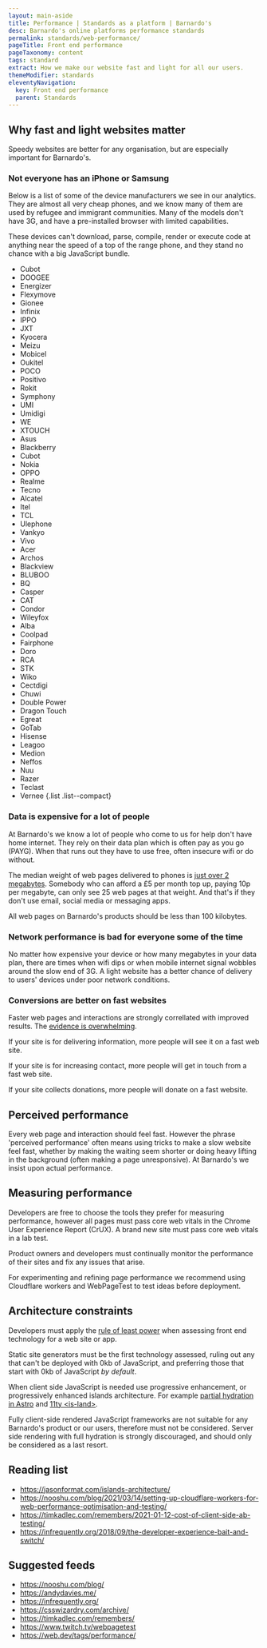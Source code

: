 ```yaml
---
layout: main-aside
title: Performance | Standards as a platform | Barnardo's
desc: Barnardo's online platforms performance standards
permalink: standards/web-performance/
pageTitle: Front end performance
pageTaxonomy: content
tags: standard
extract: How we make our website fast and light for all our users.
themeModifier: standards
eleventyNavigation:
  key: Front end performance
  parent: Standards
---
```


## Why fast and light websites matter

Speedy websites are better for any organisation, but are especially important for Barnardo's.

### Not everyone has an iPhone or Samsung

Below is a list of some of the device manufacturers we see in our analytics. They are almost all very cheap phones, and we know many of them are used by refugee and immigrant communities. Many of the models don't have 3G, and have a pre-installed browser with limited capabilities.

These devices can't download, parse, compile, render or execute code at anything near the speed of a top of the range phone, and they stand no chance with a big JavaScript bundle.

- Cubot
- DOOGEE
- Energizer
- Flexymove
- Gionee
- Infinix
- IPPO
- JXT
- Kyocera
- Meizu
- Mobicel
- Oukitel
- POCO
- Positivo
- Rokit
- Symphony
- UMI
- Umidigi
- WE
- XTOUCH
- Asus
- Blackberry
- Cubot
- Nokia
- OPPO
- Realme
- Tecno
- Alcatel
- Itel
- TCL
- Ulephone
- Vankyo
- Vivo
- Acer
- Archos
- Blackview
- BLUBOO
- BQ
- Casper
- CAT
- Condor
- Wileyfox
- Alba
- Coolpad
- Fairphone
- Doro
- RCA
- STK
- Wiko
- Cectdigi
- Chuwi
- Double Power
- Dragon Touch
- Egreat
- GoTab
- Hisense
- Leagoo
- Medion
- Neffos
- Nuu
- Razer
- Teclast
- Vernee
{.list .list--compact}

### Data is expensive for a lot of people

At Barnardo's we know a lot of people who come to us for help don't have home internet. They rely on their data plan which is often pay as you go (PAYG). When that runs out they have to use free, often insecure wifi or do without.

The median weight of web pages delivered to phones is [just over 2 megabytes](https://httparchive.org/reports/page-weight?start=2017_08_15&end=latest&view=list#bytesTotal). Somebody who can afford a £5 per month top up, paying 10p per megabyte, can only see 25 web pages at that weight. And that's if they don't use email, social media or messaging apps.

All web pages on Barnardo's products should be less than 100 kilobytes.

### Network performance is bad for everyone some of the time

No matter how expensive your device or how many megabytes in your data plan, there are times when wifi dips or when mobile internet signal wobbles around the slow end of 3G. A light website has a better chance of delivery to users' devices under poor network conditions.

### Conversions are better on fast websites

Faster web pages and interactions are strongly correllated with improved results. The [evidence is overwhelming](https://wpostats.com/).

If your site is for delivering information, more people will see it on a fast web site.

If your site is for increasing contact, more people will get in touch from a fast web site.

If your site collects donations, more people will donate on a fast website.

## Perceived performance

Every web page and interaction should feel fast. However the phrase 'perceived performance' often means using tricks to make a slow website feel fast, whether by making the waiting seem shorter or doing heavy lifting in the background (often making a page unresponsive). At Barnardo's we insist upon actual performance.

## Measuring performance

Developers are free to choose the tools they prefer for measuring performance, however all pages must pass core web vitals in the Chrome User Experience Report (CrUX). A brand new site must pass core web vitals in a lab test.

Product owners and developers must continually monitor the performance of their sites and fix any issues that arise.

For experimenting and refining page performance we recommend using Cloudflare workers and WebPageTest to test ideas before deployment.

## Architecture constraints

Developers must apply the [rule of least power](https://en.wikipedia.org/wiki/Rule_of_least_power) when assessing front end technology for a web site or app.

Static site generators must be the first technology assessed, ruling out any that can't be deployed with 0kb of JavaScript, and preferring those that start with 0kb of JavaScript _by default_.

When client side JavaScript is needed use progressive enhancement, or progressively enhanced islands architecture. For example [partial hydration in Astro](https://docs.astro.build/en/core-concepts/partial-hydration/) and [11ty &lt;is-land&gt;](https://github.com/11ty/is-land).

Fully client-side rendered JavaScript frameworks are not suitable for any Barnardo's product or our users, therefore must not be considered. Server side rendering with full hydration is strongly discouraged, and should only be considered as a last resort.

## Reading list

- https://jasonformat.com/islands-architecture/
- https://nooshu.com/blog/2021/03/14/setting-up-cloudflare-workers-for-web-performance-optimisation-and-testing/
- https://timkadlec.com/remembers/2021-01-12-cost-of-client-side-ab-testing/
- https://infrequently.org/2018/09/the-developer-experience-bait-and-switch/

## Suggested feeds

- https://nooshu.com/blog/
- https://andydavies.me/
- https://infrequently.org/
- https://csswizardry.com/archive/
- https://timkadlec.com/remembers/
- https://www.twitch.tv/webpagetest
- https://web.dev/tags/performance/